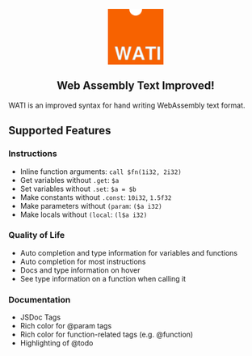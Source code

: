 <p align="center">
<img src="logo.png" align="center" height="110px" width="110px">
</p>
<h2 align="center">
<strong>Web Assembly Text Improved!</strong>
</h2>

WATI is an improved syntax for hand writing WebAssembly text format.

## Supported Features
### Instructions
 - Inline function arguments: `call $fn(1i32, 2i32)`
 - Get variables without `.get`: `$a`
 - Set variables without `.set`: `$a = $b`
 - Make constants without `.const`: `10i32`, `1.5f32`
 - Make parameters without `(param`: `($a i32)`
 - Make locals without `(local`: `(l$a i32)`
### Quality of Life
 - Auto completion and type information for variables and functions
 - Auto completion for most instructions
 - Docs and type information on hover
 - See type information on a function when calling it
### Documentation
 - JSDoc Tags
 - Rich color for @param tags
 - Rich color for function-related tags (e.g. @function)
 - Highlighting of @todo